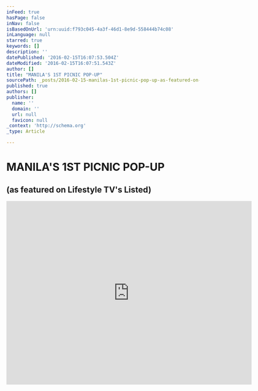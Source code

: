 ```yaml
---
inFeed: true
hasPage: false
inNav: false
isBasedOnUrl: 'urn:uuid:f793c045-4a3f-46d1-8e9d-558444b74c08'
inLanguage: null
starred: true
keywords: []
description: ''
datePublished: '2016-02-15T16:07:53.504Z'
dateModified: '2016-02-15T16:07:51.543Z'
author: []
title: "MANILA'S 1ST PICNIC POP-UP"
sourcePath: _posts/2016-02-15-manilas-1st-picnic-pop-up-as-featured-on-lifestyle-tvs-li.md
published: true
authors: []
publisher:
  name: ''
  domain: ''
  url: null
  favicon: null
_context: 'http://schema.org'
_type: Article

---
```

# MANILA'S 1ST PICNIC POP-UP

## (as featured on Lifestyle TV's Listed)

<iframe src="https://cdn.embedly.com/widgets/media.html?src=https%3A%2F%2Fwww.youtube.com%2Fembed%2FZ-8T7FmpfPA%3Ffeature%3Doembed&amp;url=https%3A%2F%2Fwww.youtube.com%2Fwatch%3Fv%3DZ-8T7FmpfPA&amp;image=https%3A%2F%2Fi.ytimg.com%2Fvi%2FZ-8T7FmpfPA%2Fhqdefault.jpg&amp;key=b7d04c9b404c499eba89ee7072e1c4f7&amp;type=text%2Fhtml&amp;schema=youtube" width="640" height="480" scrolling="no" frameborder="0" allowfullscreen="allowfullscreen" style=""></iframe>